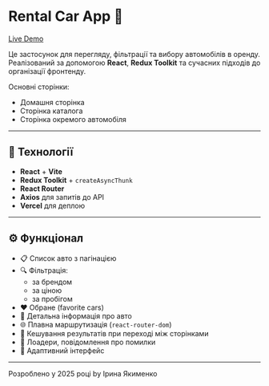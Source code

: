 # Rental Car App 🚗

[Live Demo](https://rental-car-jade.vercel.app/)

Це застосунок для перегляду, фільтрації та вибору автомобілів в оренду. Реалізований за допомогою **React**, **Redux Toolkit** та сучасних підходів до організації фронтенду.

Основні сторінки:

- Домашня сторінка
- Сторінка каталога
- Сторінка окремого автомобіля

---

## 🔧 Технології

- **React** + **Vite**
- **Redux Toolkit** + `createAsyncThunk`
- **React Router**
- **Axios** для запитів до API
- **Vercel** для деплою

---

## ⚙️ Функціонал

- 📋 Список авто з пагінацією
- 🔍 Фільтрація:
  - за брендом
  - за ціною
  - за пробігом
- ❤️ Обране (favorite cars)
- 📄 Детальна інформація про авто
- 🌐 Плавна маршрутизація (`react-router-dom`)
- 💾 Кешування результатів при переході між сторінками
- 🔄 Лоадери, повідомлення про помилки
- 📱 Адаптивний інтерфейс

---

Розроблено у 2025 році by Ірина Якименко
